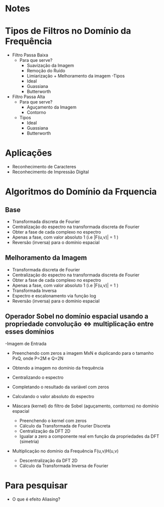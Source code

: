 
# Notes

# Tipos de Filtros no Domínio da Frequência

- Filtro Passa Baixa
  - Para que serve?
    - Suavização da Imagem
    - Remoção do Ruído
    - Limiarização + Melhoramento da imagem
  -Tipos 
    - Ideal
    - Guassiana
    - Butterworth
- Filtro Passa Alta
  - Para que serve?
    - Aguçamento da Imagem
    - Contorno
  - Tipos 
    - Ideal
    - Guassiana
    - Butterworth

# Aplicações
- Reconhecimento de Caracteres
- Reconhecimento de Impressão Digital


# Algoritmos do Domínio da Frquencia
## Base
- Transformada discreta de Fourier
- Centralização do espectro na transformada discreta de Fourier
- Obter a fase de cada complexo no espectro
- Apenas a fase, com valor absoluto 1 (i.e |F(u,v)| = 1 )
- Reversão (inversa) para o domínio espacial

## Melhoramento da Imagem
- Transformada discreta de Fourier
- Centralização do espectro na transformada discreta de Fourier
- Obter a fase de cada complexo no espectro
- Apenas a fase, com valor absoluto 1 (i.e |F(u,v)| = 1 )
- Transformada Inversa
- Espectro e escalonamento via função log
- Reversão (inversa) para o domínio espacial

##  Operador Sobel no domínio espacial usando a propriedade convolução <=> multiplicação entre esses domínios

-Imagem de Entrada
  - Preenchendo com zeros a imagem MxN e duplicando para o tamanho PxQ, onde P=2M e Q=2N
  - Obtendo a imagem no domínio da frequência
  - Centralizando o espectro
  - Completando o resultado da variável com zeros
  - Calculando o valor absoluto do espectro
- Máscara (kernel) do filtro de Sobel (aguçamento, contornos) no domínio espacial
  - Preenchendo o kernel com zeros
  - Cálculo da Transformada de Fourier Discreta
  - Centralização da DFT 2D
  - Igualar a zero a componente real em função da propriedades da DFT (simetria)

- Multiplicação no domínio da Frequência F(u,v)H(u,v)
  - Descentralização da DFT 2D
  - Cálculo da Transformada Inversa de Fourier

# Para pesquisar 
- O que é efeito Aliasing?
